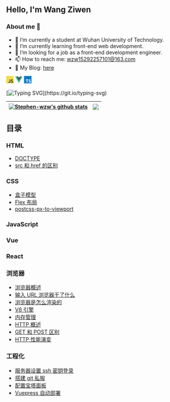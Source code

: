 ## Hello, I'm Wang Ziwen

### About me 👋

- 🔭 I’m currently a student at Wuhan University of Technology.
- 🌱 I’m currently learning front-end web development.
- 🤔 I’m looking for a job as a front-end development engineer.
- 📫 How to reach me: wzw15292257101@163.com
- 💼 My Blog: [here](https://stepping.tech/blog)

<code><img height="20" alt="javascript" src="https://raw.githubusercontent.com/github/explore/80688e429a7d4ef2fca1e82350fe8e3517d3494d/topics/javascript/javascript.png"></code>
<code><img height="20" alt="vue" src="https://raw.githubusercontent.com/github/explore/80688e429a7d4ef2fca1e82350fe8e3517d3494d/topics/vue/vue.png"></code>
<code><img height="20" alt="typescript" src="https://raw.githubusercontent.com/github/explore/80688e429a7d4ef2fca1e82350fe8e3517d3494d/topics/typescript/typescript.png"></code>

[![Typing SVG](https://readme-typing-svg.herokuapp.com?font=Fira+Code&pause=1000&color=000000&vCenter=true&width=600&lines=Enquanto+houver+1%25+de+chance%2Cteremo+99%25+f%C3%A9.)](https://git.io/typing-svg)

| <a href="https://github.com/Stephen-wzw/github-readme-stats"><img align="center" src="https://github-readme-stats.vercel.app/api?username=Stephen-wzw&show_icons=true&include_all_commits=true&theme=buefy&hide_border=true" alt="Stephen-wzw's github stats" /></a> | <a href="https://github.com/Stephen-wzw/github-readme-stats"><img align="center" src="https://github-readme-stats.vercel.app/api/top-langs/?username=Stephen-wzw&layout=compact&theme=buefy&hide_border=true" /></a> |
| ------------- | ------------- |

## 目录

### HTML

* [DOCTYPE](0001、DOCTYPE.md)
* [src 和 href 的区别](0002、src和href的区别.md)

### CSS

* [盒子模型](0001、盒子模型.md)
* [Flex 布局](0002、flex.md)
* [postcss-px-to-viewport](0003、postcss-px-to-viewport.md)

### JavaScript

### Vue

### React

### 浏览器

* [浏览器概述](0008、浏览器概述.md)
* [输入 URL 浏览器干了什么](./0001、输入URL浏览器干了什么.md)
* [浏览器是怎么渲染的](./0002、浏览器是怎么渲染的.md)
* [V8 引擎](./0003、V8引擎.md)
* [内存管理](./0004、内存管理.md)
* [HTTP 概述](0005、HTTP概述.md)
* [GET 和 POST 区别](0006、GET和POST区别.md)
* [HTTP 性能演变](0007、HTTP性能演变.md)

### 工程化

* [服务器设置 ssh 密钥登录](0001、设置%20ssh%20密钥登录.md)
* [搭建 git 私服](0002、搭建%20git%20私服.md)
* [配置宝塔面板](0003、配置宝塔面板.md)
* [Vuepress 自动部署](0004、自动部署.md)
